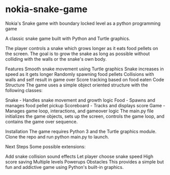 # nokia-snake-game
Nokia's Snake game with boundary locked level as a python programming game

A classic snake game built with Python and Turtle graphics.

The player controls a snake which grows longer as it eats food pellets on the screen. The goal is to grow the snake as long as possible without colliding with the walls or the snake's own body.

Features
Smooth snake movement using Turtle graphics
Snake increases in speed as it gets longer
Randomly spawning food pellets
Collisions with walls and self result in game over
Score tracking based on food eaten
Code Structure
The game uses a simple object oriented structure with the following classes:

Snake - Handles snake movement and growth logic
Food - Spawns and manages food pellet pickup
Scoreboard - Tracks and displays score
Game - Manages game loop, interactions, and gameover logic
The main.py file initializes the game objects, sets up the screen, controls the game loop, and contains the game over sequence.

Installation
The game requires Python 3 and the Turtle graphics module. Clone the repo and run python main.py to launch.

Next Steps
Some possible extensions:

Add snake collision sound effects
Let player choose snake speed
High score saving
Multiple levels
Powerups
Obstacles
This provides a simple but fun and addictive game using Python's built-in graphics.
